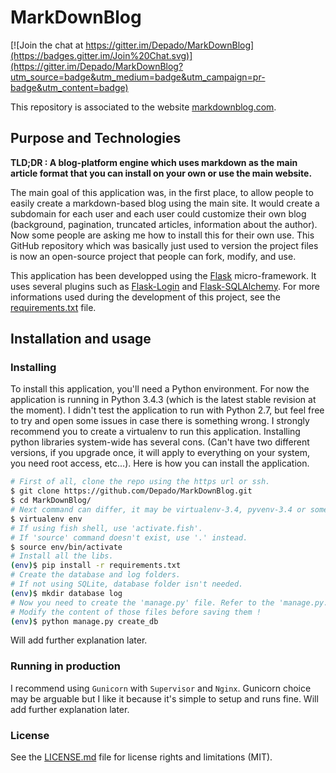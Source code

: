 # MarkDownBlog #

[![Join the chat at https://gitter.im/Depado/MarkDownBlog](https://badges.gitter.im/Join%20Chat.svg)](https://gitter.im/Depado/MarkDownBlog?utm_source=badge&utm_medium=badge&utm_campaign=pr-badge&utm_content=badge)  

This repository is associated to the website [markdownblog.com](http://markdownblog.com). 

## Purpose and Technologies ##
**TLD;DR : A blog-platform engine which uses markdown as the main article format that you can install on your own or use the main website.**  

The main goal of this application was, in the first place, to allow people to easily create a markdown-based blog using the main site. It would create a subdomain for each user and each user could customize their own blog (background, pagination, truncated articles, information about the author). Now some people are asking me how to install this for their own use. This GitHub repository which was basically just used to version the project files is now an open-source project that people can fork, modify, and use.  

This application has been developped using the [Flask](http://flask.pocoo.org/) micro-framework. It uses several plugins such as [Flask-Login](https://flask-login.readthedocs.org/en/latest/) and [Flask-SQLAlchemy](http://pythonhosted.org/Flask-SQLAlchemy/). For more informations used during the development of this project, see the [requirements.txt](https://github.com/Depado/MarkDownBlog/blob/master/requirements.txt) file. 

## Installation and usage ##
### Installing ###
To install this application, you'll need a Python environment. For now the application is running in Python 3.4.3 (which is the latest stable revision at the moment). I didn't test the application to run with Python 2.7, but feel free to try and open some issues in case there is something wrong. I strongly recommend you to create a virtualenv to run this application. Installing python libraries system-wide has several cons. (Can't have two different versions, if you upgrade once, it will apply to everything on your system, you need root access, etc...). Here is how you can install the application.

```bash
# First of all, clone the repo using the https url or ssh.
$ git clone https://github.com/Depado/MarkDownBlog.git
$ cd MarkDownBlog/
# Next command can differ, it may be virtualenv-3.4, pyvenv-3.4 or something like that. 
$ virtualenv env
# If using fish shell, use 'activate.fish'.
# If 'source' command doesn't exist, use '.' instead.
$ source env/bin/activate
# Install all the libs.
(env)$ pip install -r requirements.txt
# Create the database and log folders.
# If not using SQLite, database folder isn't needed.
(env)$ mkdir database log
# Now you need to create the 'manage.py' file. Refer to the 'manage.py.example' file. Same with the 'config.py' file. 
# Modify the content of those files before saving them !
(env)$ python manage.py create_db
```

Will add further explanation later.

### Running in production ###
I recommend using `Gunicorn` with `Supervisor` and `Nginx`. Gunicorn choice may be arguable but I like it because it's simple to setup and runs fine. Will add further explanation later.

### License ###
See the [LICENSE.md](https://github.com/Depado/MarkDownBlog/blob/master/LICENSE.md) file for license rights and limitations (MIT).

